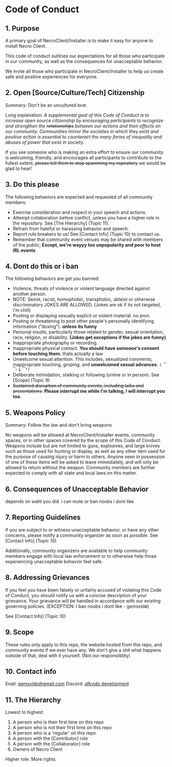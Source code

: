 # Code of Conduct

## 1. Purpose

A primary goal of NecroClient/Installer is to make it easy for anyone to install Necro Client.

This code of conduct outlines our expectations for all those who participate in our community, as well as the consequences for unacceptable behavior.

We invite all those who participate in NecroClient/Installer to help us create safe and positive experiences for everyone.

## 2. Open [Source/Culture/Tech] Citizenship

Summary: Don't be an uncultured brat.

Long explanation: _A supplemental goal of this Code of Conduct is to increase open source citizenship by encouraging participants to recognize and strengthen the ~~relationships~~ between our actions and their effects on our community. Communities mirror the societies in which they exist and positive action is essential to counteract the many forms of inequality and abuses of power that exist in society._

If you see someone who is making an extra effort to ensure our community is welcoming, friendly, and encourages all participants to contribute to the fullest extent, ~~please tell them to stop spamming my repository~~ we would be glad to hear!

## 3. Do this please

The following behaviors are expected and requested of all community members:

* Exercise consideration and respect in your speech and actions.
* Attempt collaboration before conflict, unless you have a higher role in the repository. See [The Hierarchy] (Topic 11).
* Refrain from hateful or harassing behavior and speech.
* Report rule breakers to us! See [Contact Info] (Topic 10) to contact us.
* Remember that community event venues may be shared with members of the public; **Except, we're wayyy too unpopularity and poor to host IRL events**

## 4. Dont do this or i ban

The following behaviors are get you banned:

* Violence, threats of violence or violent language directed against another person.
* NOTE: Sexist, racist, homophobic, transphobic, ableist or otherwise discriminatory JOKES ARE ALLOWED. (Jokes are ok if its not targeted, i'm chill)
* Posting or displaying sexually explicit or violent material. no pron
* Posting or threatening to post other people's personally identifying information ("doxing"). **unless its funny**
* Personal insults, particularly those related to gender, sexual orientation, race, religion, or disability. **(Jokes get exceptions if the jokes are funny)**
* Inappropriate photography or recording.
* Inappropriate physical contact. **You should have someone's consent before touching them.** thats actually a law
* Unwelcome sexual attention. This includes, sexualized comments; inappropriate touching, groping, and **unwelcomed sexual advances**. `( ͡~ ͜ʖ ͡°)`
* Deliberate intimidation, stalking or following (online or in person). See [Scope] (Topic 9)
* ~~Sustained disruption of community events, including talks and presentations.~~ __Please interrupt me while I'm talking, I will interrupt you too.__

## 5. Weapons Policy

Summary: Follow the law and don't bring weapons

No weapons will be allowed at NecroClient/Installer events, community spaces, or in other spaces covered by the scope of this Code of Conduct. Weapons include but are not limited to guns, explosives, and large knives such as those used for hunting or display, as well as any other item used for the purpose of causing injury or harm to others. Anyone seen in possession of one of these items will be asked to leave immediately, and will only be allowed to return without the weapon. Community members are further expected to comply with all state and local laws on this matter.

## 6. Consequences of Unacceptable Behavior

depends on waht you did.
i can mute or ban noobs i dont like

## 7. Reporting Guidelines

If you are subject to or witness unacceptable behavior, or have any other concerns, please notify a community organizer as soon as possible. See [Contact Info] (Topic 10)

Additionally, community organizers are available to help community members engage with local law enforcement or to otherwise help those experiencing unacceptable behavior feel safe.

## 8. Addressing Grievances

If you feel you have been falsely or unfairly accused of violating this Code of Conduct, you should notify us with a concise description of your grievance. Your grievance will be handled in accordance with our existing governing policies. (EXCEPTION: I ban noobs i dont like - gemsvidø)

See [Contact Info] (Topic 10)

## 9. Scope

These rules only apply to this repo, the website hosted from this repo, and community events if we ever have any.
We don't give a shit what happens outside of that, deal with it yourself. (Not our responsiiblity)

## 10. Contact info

Enail: [gemsvido@gmail.com](mailto:gemsvido@gmail.com)
Discord: [afkvido development](https://disboard.org/server/951188562026569848)

## 11. The Hierarchy

Lowest to highest:

1. A person who is their first time on this repo
2. A person who is not their first time on this repo
3. A person who is a 'regular' on this repo
4. A person with the [Contributor] role
5. A person with the [Collaborator] role
6. Owners of Necro Client

Higher role: More rights.